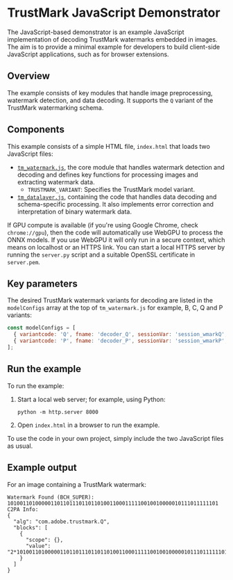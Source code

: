 # TrustMark JavaScript Demonstrator

The JavaScript-based demonstrator is an example JavaScript implementation of decoding TrustMark watermarks embedded in images. The aim is to provide a minimal example for developers to build client-side JavaScript applications, such as for browser extensions.

## Overview

The example consists of key modules that handle image preprocessing, watermark detection, and data decoding. It supports the `Q` variant of the TrustMark watermarking schema.

## Components

This example consists of a simple HTML file, `index.html` that loads two JavaScript files:

- [`tm_watermark.js`](https://github.com/adobe/trustmark/blob/main/js/tm_watermark.js), the core module that handles watermark detection and decoding and defines key functions for processing images and extracting watermark data.
  - `TRUSTMARK_VARIANT`: Specifies the TrustMark model variant.
- [`tm_datalayer.js`](https://github.com/adobe/trustmark/blob/main/js/tm_datalayer.js), containing the code that handles data decoding and schema-specific processing.  It also implements error correction and interpretation of binary watermark data.

If GPU compute is available (if you're using Google Chrome, check `chrome://gpu`), then the code will automatically use WebGPU to process the ONNX models.  If you use WebGPU it will only run in a secure context, which means on localhost or an HTTPS link.  You can start a local HTTPS server by running the `server.py` script and a suitable OpenSSL certificate in `server.pem`.

## Key parameters

The desired TrustMark watermark variants for decoding are listed in the `modelConfigs` array at the top of `tm_watermark.js` for example, B, C, Q and P variants:

```js
const modelConfigs = [
  { variantcode: 'Q', fname: 'decoder_Q', sessionVar: 'session_wmarkQ', resolution: 256, squarecrop: false }, 
  { variantcode: 'P', fname: 'decoder_P', sessionVar: 'session_wmarkP', resolution: 224, squarecrop: true },
];
```

## Run the example

To run the example:

1. Start a local web server; for example, using Python: 
    ```
    python -m http.server 8000
    ```
1. Open `index.html` in a browser to run the example.

To use the code in your own project, simply include the two JavaScript files as usual.

## Example output

For an image containing a TrustMark watermark:

```
Watermark Found (BCH_SUPER):
10100110100000110110111011011010011000111110010010000010111011111101
C2PA Info:
{
  "alg": "com.adobe.trustmark.Q",
  "blocks": [
    {
      "scope": {},
      "value": "2*10100110100000110110111011011010011000111110010010000010111011111101"
    }
  ]
}
```

